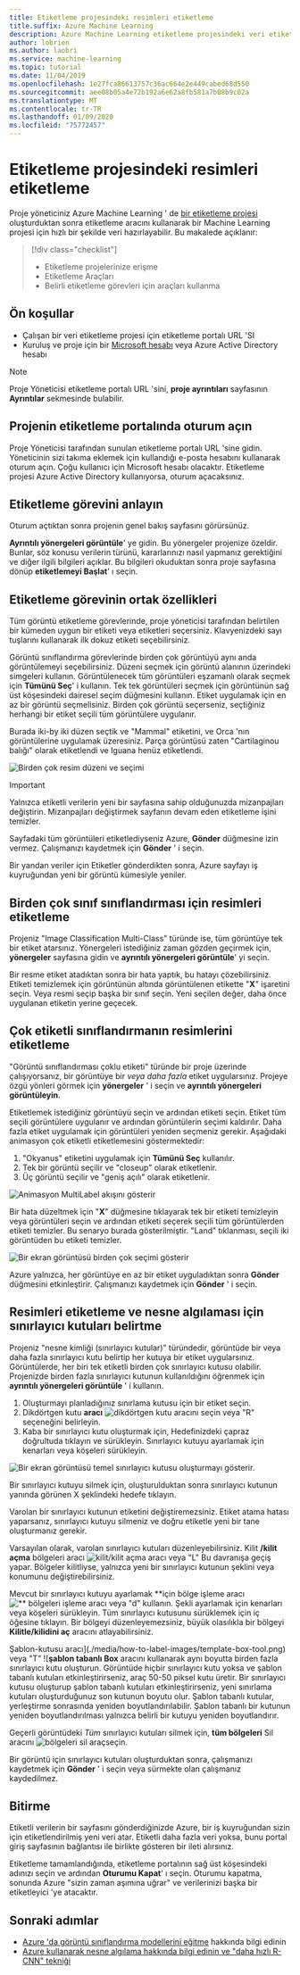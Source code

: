 ```yaml
---
title: Etiketleme projesindeki resimleri etiketleme
title.suffix: Azure Machine Learning
description: Azure Machine Learning etiketleme projesindeki veri etiketleme araçlarını kullanmayı öğrenin.
author: lobrien
ms.author: laobri
ms.service: machine-learning
ms.topic: tutorial
ms.date: 11/04/2019
ms.openlocfilehash: 1e27fca86613757c36ac664e2e449cabed68d550
ms.sourcegitcommit: aee08b05a4e72b192a6e62a8fb581a7b08b9c02a
ms.translationtype: MT
ms.contentlocale: tr-TR
ms.lasthandoff: 01/09/2020
ms.locfileid: "75772457"
---
```

# <a name="tag-images-in-a-labeling-project"></a>Etiketleme projesindeki resimleri etiketleme

Proje yöneticiniz Azure Machine Learning ' de [bir etiketleme projesi](https://docs.microsoft.com/azure/machine-learning/how-to-create-labeling-projects#create-a-labeling-project) oluşturduktan sonra etiketleme aracını kullanarak bir Machine Learning projesi için hızlı bir şekilde veri hazırlayabilir. Bu makalede açıklanır:

> [!div class="checklist"]
> * Etiketleme projelerinize erişme
> * Etiketleme Araçları
> * Belirli etiketleme görevleri için araçları kullanma

## <a name="prerequisites"></a>Ön koşullar

* Çalışan bir veri etiketleme projesi için etiketleme portalı URL 'SI
* Kuruluş ve proje için bir [Microsoft hesabı](https://account.microsoft.com/account) veya Azure Active Directory hesabı

> [!NOTE]
> Proje Yöneticisi etiketleme portalı URL 'sini, **proje ayrıntıları** sayfasının **Ayrıntılar** sekmesinde bulabilir.

## <a name="sign-in-to-the-projects-labeling-portal"></a>Projenin etiketleme portalında oturum açın

Proje Yöneticisi tarafından sunulan etiketleme portalı URL 'sine gidin. Yöneticinin sizi takıma eklemek için kullandığı e-posta hesabını kullanarak oturum açın. Çoğu kullanıcı için Microsoft hesabı olacaktır. Etiketleme projesi Azure Active Directory kullanıyorsa, oturum açacaksınız.

## <a name="understand-the-labeling-task"></a>Etiketleme görevini anlayın

Oturum açtıktan sonra projenin genel bakış sayfasını görürsünüz.

**Ayrıntılı yönergeleri görüntüle**' ye gidin. Bu yönergeler projenize özeldir. Bunlar, söz konusu verilerin türünü, kararlarınızı nasıl yapmanız gerektiğini ve diğer ilgili bilgileri açıklar. Bu bilgileri okuduktan sonra proje sayfasına dönüp **etiketlemeyi Başlat**' ı seçin.

## <a name="common-features-of-the-labeling-task"></a>Etiketleme görevinin ortak özellikleri

Tüm görüntü etiketleme görevlerinde, proje yöneticisi tarafından belirtilen bir kümeden uygun bir etiketi veya etiketleri seçersiniz. Klavyenizdeki sayı tuşlarını kullanarak ilk dokuz etiketi seçebilirsiniz.  

Görüntü sınıflandırma görevlerinde birden çok görüntüyü aynı anda görüntülemeyi seçebilirsiniz. Düzeni seçmek için görüntü alanının üzerindeki simgeleri kullanın. Görüntülenecek tüm görüntüleri eşzamanlı olarak seçmek için **Tümünü Seç**' i kullanın. Tek tek görüntüleri seçmek için görüntünün sağ üst köşesindeki dairesel seçim düğmesini kullanın. Etiket uygulamak için en az bir görüntü seçmelisiniz. Birden çok görüntü seçerseniz, seçtiğiniz herhangi bir etiket seçili tüm görüntülere uygulanır.

Burada iki-by iki düzen seçtik ve "Mammal" etiketini, ve Orca 'nın görüntülerine uygulamak üzeresiniz. Parça görüntüsü zaten "Cartilaginou balığı" olarak etiketlendi ve Iguana henüz etiketlendi.

![Birden çok resim düzeni ve seçimi](./media/how-to-label-images/layouts.png)

> [!Important] 
> Yalnızca etiketli verilerin yeni bir sayfasına sahip olduğunuzda mizanpajları değiştirin. Mizanpajları değiştirmek sayfanın devam eden etiketleme işini temizler.

Sayfadaki tüm görüntüleri etiketlediyseniz Azure, **Gönder** düğmesine izin vermez. Çalışmanızı kaydetmek için **Gönder** ' i seçin.

Bir yandan veriler için Etiketler gönderdikten sonra, Azure sayfayı iş kuyruğundan yeni bir görüntü kümesiyle yeniler.

## <a name="tag-images-for-multi-class-classification"></a>Birden çok sınıf sınıflandırması için resimleri etiketleme

Projeniz "Image Classification Multi-Class" türünde ise, tüm görüntüye tek bir etiket atarsınız. Yönergeleri istediğiniz zaman gözden geçirmek için, **yönergeler** sayfasına gidin ve **ayrıntılı yönergeleri görüntüle**' yi seçin.

Bir resme etiket atadıktan sonra bir hata yaptık, bu hatayı çözebilirsiniz. Etiketi temizlemek için görüntünün altında görüntülenen etikette "**X**" işaretini seçin. Veya resmi seçip başka bir sınıf seçin. Yeni seçilen değer, daha önce uygulanan etiketin yerine geçecek.

## <a name="tag-images-for-multi-label-classification"></a>Çok etiketli sınıflandırmanın resimlerini etiketleme

"Görüntü sınıflandırması çoklu etiketi" türünde bir proje üzerinde çalışıyorsanız, bir görüntüye bir *veya daha fazla* etiket uygularsınız. Projeye özgü yönleri görmek için **yönergeler** ' i seçin ve **ayrıntılı yönergeleri görüntüleyin**.

Etiketlemek istediğiniz görüntüyü seçin ve ardından etiketi seçin. Etiket tüm seçili görüntülere uygulanır ve ardından görüntülerin seçimi kaldırılır. Daha fazla etiket uygulamak için görüntüleri yeniden seçmeniz gerekir. Aşağıdaki animasyon çok etiketli etiketlemesini göstermektedir:

1. "Okyanus" etiketini uygulamak için **Tümünü Seç** kullanılır.
1. Tek bir görüntü seçilir ve "closeup" olarak etiketlenir.
1. Üç görüntü seçilir ve "geniş açılı" olarak etiketlenir.

![Animasyon MultiLabel akışını gösterir](./media/how-to-label-images/multilabel.gif)

Bir hata düzeltmek için "**X**" düğmesine tıklayarak tek bir etiketi temizleyin veya görüntüleri seçin ve ardından etiketi seçerek seçili tüm görüntülerden etiketi temizler. Bu senaryo burada gösterilmiştir. "Land" tıklanması, seçili iki görüntüden bu etiketi temizler.

![Bir ekran görüntüsü birden çok seçimi gösterir](./media/how-to-label-images/multiple-deselection.png)

Azure yalnızca, her görüntüye en az bir etiket uyguladıktan sonra **Gönder** düğmesini etkinleştirir. Çalışmanızı kaydetmek için **Gönder** ' i seçin.

## <a name="tag-images-and-specify-bounding-boxes-for-object-detection"></a>Resimleri etiketleme ve nesne algılaması için sınırlayıcı kutuları belirtme

Projeniz "nesne kimliği (sınırlayıcı kutular)" türündedir, görüntüde bir veya daha fazla sınırlayıcı kutu belirtip her kutuya bir etiket uygularsınız. Görüntülerde, her biri tek etiketli birden çok sınırlayıcı kutusu olabilir. Projenizde birden fazla sınırlayıcı kutunun kullanıldığını öğrenmek için **ayrıntılı yönergeleri görüntüle** ' i kullanın.

1. Oluşturmayı planladığınız sınırlama kutusu için bir etiket seçin.
1. Dikdörtgen kutu **aracı** ![dikdörtgen kutu aracını seçin](./media/how-to-label-images/rectangular-box-tool.png) veya "R" seçeneğini belirleyin.
3. Kaba bir sınırlayıcı kutu oluşturmak için, Hedefinizdeki çapraz doğrultuda tıklayın ve sürükleyin. Sınırlayıcı kutuyu ayarlamak için kenarları veya köşeleri sürükleyin.

![Bir ekran görüntüsü temel sınırlayıcı kutusu oluşturmayı gösterir.](./media/how-to-label-images/bounding-box-sequence.png)

Bir sınırlayıcı kutuyu silmek için, oluşturulduktan sonra sınırlayıcı kutunun yanında görünen X şeklindeki hedefe tıklayın.

Varolan bir sınırlayıcı kutunun etiketini değiştiremezsiniz. Etiket atama hatası yaparsanız, sınırlayıcı kutuyu silmeniz ve doğru etiketle yeni bir tane oluşturmanız gerekir.

Varsayılan olarak, varolan sınırlayıcı kutuları düzenleyebilirsiniz. Kilit **/kilit açma** bölgeleri aracı ![kilit/kilit açma aracı](./media/how-to-label-images/lock-bounding-boxes-tool.png) veya "L" Bu davranışa geçiş yapar. Bölgeler kilitliyse, yalnızca yeni bir sınırlayıcı kutunun şeklini veya konumunu değiştirebilirsiniz.

Mevcut bir sınırlayıcı kutuyu ayarlamak **için bölge işleme aracı ![** bölgeleri işleme aracı](./media/how-to-label-images/regions-tool.png) veya "d" kullanın. Şekli ayarlamak için kenarları veya köşeleri sürükleyin. Tüm sınırlayıcı kutusunu sürüklemek için iç öğesine tıklayın. Bir bölgeyi düzenleyemezsiniz, büyük olasılıkla bir bölgeyi **Kilitle/kilidini aç** aracını atlayabilirsiniz.

Şablon-kutusu aracı](./media/how-to-label-images/template-box-tool.png) veya "T" ![**şablon tabanlı Box** aracını kullanarak aynı boyutta birden fazla sınırlayıcı kutu oluşturun. Görüntüde hiçbir sınırlayıcı kutu yoksa ve şablon tabanlı kutuları etkinleştirirseniz, araç 50-50 piksel kutu üretir. Bir sınırlayıcı kutusu oluşturup şablon tabanlı kutuları etkinleştirirseniz, yeni sınırlama kutuları oluşturduğunuz son kutunun boyutu olur. Şablon tabanlı kutular, yerleştirme sonrasında yeniden boyutlandırılabilir. Şablon tabanlı bir kutunun yeniden boyutlandırılması yalnızca belirli bir kutuyu yeniden boyutlandırır.

Geçerli görüntüdeki *Tüm* sınırlayıcı kutuları silmek için, **tüm bölgeleri** Sil aracını ![bölgeleri sil araç](./media/how-to-label-images/delete-regions-tool.png)seçin.

Bir görüntü için sınırlayıcı kutuları oluşturduktan sonra, çalışmanızı kaydetmek için **Gönder** ' i seçin veya sürmekte olan çalışmanız kaydedilmez.

## <a name="finish-up"></a>Bitirme

Etiketli verilerin bir sayfasını gönderdiğinizde Azure, bir iş kuyruğundan sizin için etiketlendirilmiş yeni veri atar. Etiketli daha fazla veri yoksa, bunu portal giriş sayfasının bağlantısı ile birlikte gösteren bir ileti alırsınız.

Etiketleme tamamlandığında, etiketleme portalının sağ üst köşesindeki adınızı seçin ve ardından **Oturumu Kapat**' ı seçin. Oturumu kapatma, sonunda Azure "sizin zaman aşımına uğrar" ve verilerinizi başka bir etiketleyici 'ye atacaktır.

## <a name="next-steps"></a>Sonraki adımlar

* [Azure 'da görüntü sınıflandırma modellerini eğitme](https://docs.microsoft.com/azure/machine-learning/tutorial-train-models-with-aml) hakkında bilgi edinin
* [Azure kullanarak nesne algılama hakkında bilgi edinin ve "daha hızlı R-CNN" tekniği](https://www.microsoft.com/developerblog/2017/10/24/bird-detection-with-azure-ml-workbench/)
